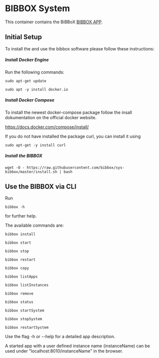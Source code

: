 # BIBBOX System

This container contains the BiBBoX [BIBBOX APP](http://bibbox.readthedocs.io/en/latest/admin-documentation/ "BIBBOX App Store"). 

## Initial Setup

To install the and use the bibbox software please follow these instructions:

##### Install Docker Engine

Run the following commands:

`sudo apt-get update`

`sudo apt -y install docker.io`

##### Install Docker Compose

To install the newest docker-compose package follow the insall dokumentation on the official docker website.

https://docs.docker.com/compose/install/

If you do not have installed the package curl, you can install it using 

`sudo apt-get -y install curl`

##### Install the BIBBOX

`wget -O - https://raw.githubusercontent.com/bibbox/sys-bibbox/master/install.sh | bash`

## Use the BIBBOX via CLI

Run 

`bibbox -h`

for further help.

The available commands are:

`bibbox install`

`bibbox start`

`bibbox stop`

`bibbox restart`

`bibbox copy`

`bibbox listApps`

`bibbox listInstances`

`bibbox remove`

`bibbox status`

`bibbox startSystem`

`bibbox stopSystem`

`bibbox restartSystem`


Use the flag -h or --help for a detailed app description.


A started app with a user defined instance name (instanceName) can be used under "localhost:8010/instanceName" in the browser.
